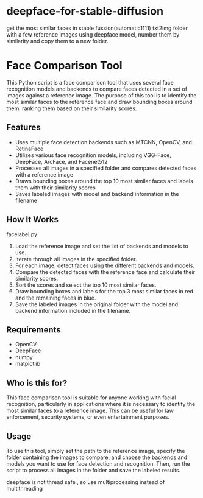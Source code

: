# deepface-for-stable-diffusion

get the most similar faces in stable fussion(automatic1111) txt2img folder with a few reference images using deepface model, number them by similarity and copy them to a new folder.


# Face Comparison Tool

This Python script is a face comparison tool that uses several face recognition models and backends to compare faces detected in a set of images against a reference image. The purpose of this tool is to identify the most similar faces to the reference face and draw bounding boxes around them, ranking them based on their similarity scores.

## Features

- Uses multiple face detection backends such as MTCNN, OpenCV, and RetinaFace
- Utilizes various face recognition models, including VGG-Face, DeepFace, ArcFace, and Facenet512
- Processes all images in a specified folder and compares detected faces with a reference image
- Draws bounding boxes around the top 10 most similar faces and labels them with their similarity scores
- Saves labeled images with model and backend information in the filename

## How It Works

facelabel.py

1. Load the reference image and set the list of backends and models to use.
2. Iterate through all images in the specified folder.
3. For each image, detect faces using the different backends and models.
4. Compare the detected faces with the reference face and calculate their similarity scores.
5. Sort the scores and select the top 10 most similar faces.
6. Draw bounding boxes and labels for the top 3 most similar faces in red and the remaining faces in blue.
7. Save the labeled images in the original folder with the model and backend information included in the filename.

## Requirements

- OpenCV
- DeepFace
- numpy
- matplotlib

## Who is this for?

This face comparison tool is suitable for anyone working with facial recognition, particularly in applications where it is necessary to identify the most similar faces to a reference image. This can be useful for law enforcement, security systems, or even entertainment purposes.

## Usage

To use this tool, simply set the path to the reference image, specify the folder containing the images to compare, and choose the backends and models you want to use for face detection and recognition. Then, run the script to process all images in the folder and save the labeled results.


deepface is not thread safe , so use multiprocessing instead of multithreading


